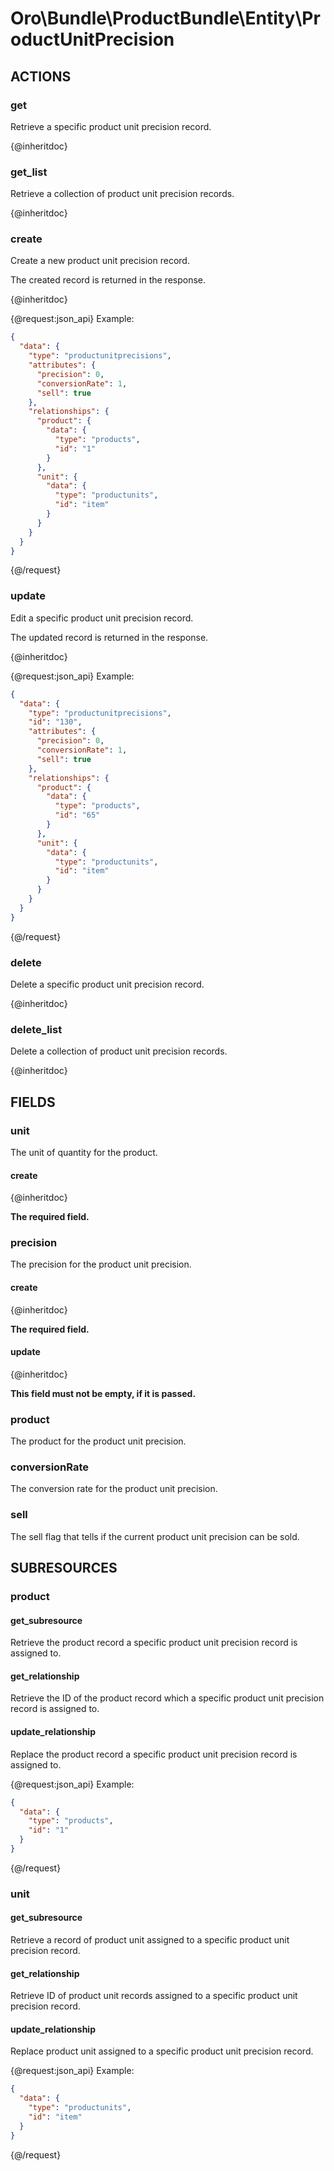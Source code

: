# Oro\Bundle\ProductBundle\Entity\ProductUnitPrecision

## ACTIONS

### get

Retrieve a specific product unit precision record.

{@inheritdoc}

### get_list

Retrieve a collection of product unit precision records.

{@inheritdoc}

### create

Create a new product unit precision record.

The created record is returned in the response.

{@inheritdoc}

{@request:json_api}
Example:

```JSON
{
  "data": {
    "type": "productunitprecisions",
    "attributes": {
      "precision": 0,
      "conversionRate": 1,
      "sell": true
    },
    "relationships": {
      "product": {
        "data": {
          "type": "products",
          "id": "1"
        }
      },
      "unit": {
        "data": {
          "type": "productunits",
          "id": "item"
        }
      }
    }
  }
}
```
{@/request}

### update

Edit a specific product unit precision record.

The updated record is returned in the response.

{@inheritdoc}

{@request:json_api}
Example:

```JSON
{
  "data": {
    "type": "productunitprecisions",
    "id": "130",
    "attributes": {
      "precision": 0,
      "conversionRate": 1,
      "sell": true
    },
    "relationships": {
      "product": {
        "data": {
          "type": "products",
          "id": "65"
        }
      },
      "unit": {
        "data": {
          "type": "productunits",
          "id": "item"
        }
      }
    }
  }
}
```
{@/request}

### delete

Delete a specific product unit precision record.

{@inheritdoc}

### delete_list

Delete a collection of product unit precision records.

{@inheritdoc}

## FIELDS

### unit

The unit of quantity for the product.

#### create

{@inheritdoc}

**The required field.**

### precision

The precision for the product unit precision.

#### create

{@inheritdoc}

**The required field.**

#### update

{@inheritdoc}

**This field must not be empty, if it is passed.**

### product

The product for the product unit precision.

### conversionRate

The conversion rate for the product unit precision.

### sell

The sell flag that tells if the current product unit precision can be sold.

## SUBRESOURCES

### product 

#### get_subresource

Retrieve the product record a specific product unit precision record is assigned to.

#### get_relationship

Retrieve the ID of the product record which a specific product unit precision record is assigned to.

#### update_relationship

Replace the product record a specific product unit precision record is assigned to.

{@request:json_api}
Example:

```JSON
{
  "data": {
    "type": "products",
    "id": "1"
  }
}
```
{@/request}

### unit 

#### get_subresource

Retrieve a record of product unit assigned to a specific product unit precision record.

#### get_relationship

Retrieve ID of product unit records assigned to a specific product unit precision record.

#### update_relationship

Replace product unit assigned to a specific product unit precision record.

{@request:json_api}
Example:

```JSON
{
  "data": {
    "type": "productunits",
    "id": "item"
  }
}
```
{@/request}
